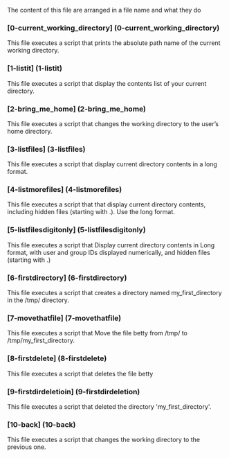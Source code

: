 The content of this file are arranged in a file name and what they do

### [0-current_working_directory] (0-current_working_directory)
This file executes a script that prints the absolute path name of the current working directory.

### [1-listit] (1-listit)
This file executes a script that display the contents list of your current directory.

###  [2-bring_me_home] (2-bring_me_home)
This file executes a script that changes the working directory to the user’s home directory.

### [3-listfiles] (3-listfiles)
This file executes a script that display current directory contents in a long format.

### [4-listmorefiles] (4-listmorefiles)
This file executes a script that that display current directory contents, including hidden files (starting with .). Use the long format.

### [5-listfilesdigitonly] (5-listfilesdigitonly)
This file executes a script that Display current directory contents in Long format, with user and group IDs displayed numerically, and hidden files (starting with .)

### [6-firstdirectory] (6-firstdirectory)
This file executes a script that creates a directory named my_first_directory in the /tmp/ directory.

### [7-movethatfile] (7-movethatfile)
This file executes a script that Move the file betty from /tmp/ to /tmp/my_first_directory.

### [8-firstdelete] (8-firstdelete)
This file executes a script that deletes the file betty

### [9-firstdirdeletioin] (9-firstdirdeletion)
This file executes a script that deleted the directory 'my_first_directory'.

### [10-back] (10-back)
This file executes a script that changes the working directory to the previous one.

